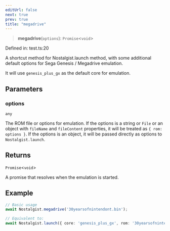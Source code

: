 ```yaml
---
editUrl: false
next: true
prev: true
title: "megadrive"
---
```


> **megadrive**(`options`): `Promise`\<`void`\>

Defined in: test.ts:20

A shortcut method for Nostalgist.launch method, with some additional default options
for Sega Genesis / Megadrive emulation.

It will use `genesis_plus_gx` as the default core for emulation.

## Parameters

### options

`any`

The ROM file or options for emulation.
If the options is a string or `File` or an object with `fileName` and `fileContent` properties, it will be treated as `{ rom: options }`.
If the options is an object, it will be passed directly as options to `Nostalgist.launch`.

## Returns

`Promise`\<`void`\>

A promise that resolves when the emulation is started.

## Example

```ts
// Basic usage
await Nostalgist.megadrive('30yearsofnintendont.bin');

// Equivalent to:
await Nostalgist.launch({ core: 'genesis_plus_gx', rom: '30yearsofnintendont.bin' });
```
